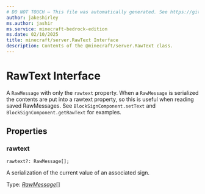 ```yaml
---
# DO NOT TOUCH — This file was automatically generated. See https://github.com/mojang/minecraftapidocsgenerator to modify descriptions, examples, etc.
author: jakeshirley
ms.author: jashir
ms.service: minecraft-bedrock-edition
ms.date: 02/10/2025
title: minecraft/server.RawText Interface
description: Contents of the @minecraft/server.RawText class.
---
```

# RawText Interface

A `RawMessage` with only the `rawtext` property. When a `RawMessage` is serialized the contents are put into a rawtext property, so this is useful when reading saved RawMessages. See `BlockSignComponent.setText` and `BlockSignComponent.getRawText` for examples.

## Properties

### **rawtext**
`rawtext?: RawMessage[];`

A serialization of the current value of an associated sign.

Type: [*RawMessage*](RawMessage.md)[]
